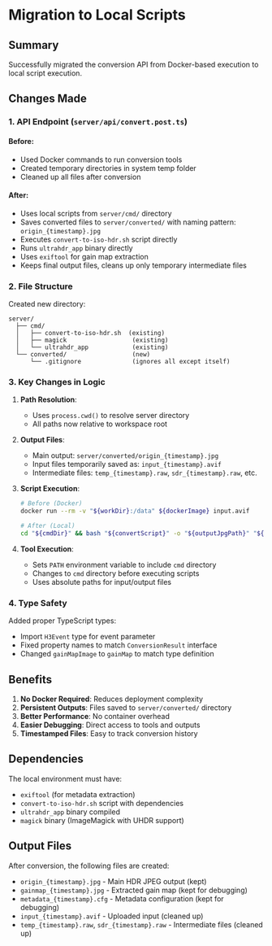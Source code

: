 # Migration to Local Scripts

## Summary
Successfully migrated the conversion API from Docker-based execution to local script execution.

## Changes Made

### 1. API Endpoint (`server/api/convert.post.ts`)

#### Before:
- Used Docker commands to run conversion tools
- Created temporary directories in system temp folder
- Cleaned up all files after conversion

#### After:
- Uses local scripts from `server/cmd/` directory
- Saves converted files to `server/converted/` with naming pattern: `origin_{timestamp}.jpg`
- Executes `convert-to-iso-hdr.sh` script directly
- Runs `ultrahdr_app` binary directly
- Uses `exiftool` for gain map extraction
- Keeps final output files, cleans up only temporary intermediate files

### 2. File Structure

Created new directory:
```
server/
  ├── cmd/
  │   ├── convert-to-iso-hdr.sh  (existing)
  │   ├── magick                  (existing)
  │   └── ultrahdr_app            (existing)
  └── converted/                  (new)
      └── .gitignore              (ignores all except itself)
```

### 3. Key Changes in Logic

1. **Path Resolution**:
   - Uses `process.cwd()` to resolve server directory
   - All paths now relative to workspace root

2. **Output Files**:
   - Main output: `server/converted/origin_{timestamp}.jpg`
   - Input files temporarily saved as: `input_{timestamp}.avif`
   - Intermediate files: `temp_{timestamp}.raw`, `sdr_{timestamp}.raw`, etc.

3. **Script Execution**:
   ```bash
   # Before (Docker)
   docker run --rm -v "${workDir}:/data" ${dockerImage} input.avif
   
   # After (Local)
   cd "${cmdDir}" && bash "${convertScript}" -o "${outputJpgPath}" "${inputPath}"
   ```

4. **Tool Execution**:
   - Sets `PATH` environment variable to include `cmd` directory
   - Changes to `cmd` directory before executing scripts
   - Uses absolute paths for input/output files

### 4. Type Safety

Added proper TypeScript types:
- Import `H3Event` type for event parameter
- Fixed property names to match `ConversionResult` interface
- Changed `gainMapImage` to `gainMap` to match type definition

## Benefits

1. **No Docker Required**: Reduces deployment complexity
2. **Persistent Outputs**: Files saved to `server/converted/` directory
3. **Better Performance**: No container overhead
4. **Easier Debugging**: Direct access to tools and outputs
5. **Timestamped Files**: Easy to track conversion history

## Dependencies

The local environment must have:
- `exiftool` (for metadata extraction)
- `convert-to-iso-hdr.sh` script with dependencies
- `ultrahdr_app` binary compiled
- `magick` binary (ImageMagick with UHDR support)

## Output Files

After conversion, the following files are created:
- `origin_{timestamp}.jpg` - Main HDR JPEG output (kept)
- `gainmap_{timestamp}.jpg` - Extracted gain map (kept for debugging)
- `metadata_{timestamp}.cfg` - Metadata configuration (kept for debugging)
- `input_{timestamp}.avif` - Uploaded input (cleaned up)
- `temp_{timestamp}.raw`, `sdr_{timestamp}.raw` - Intermediate files (cleaned up)

